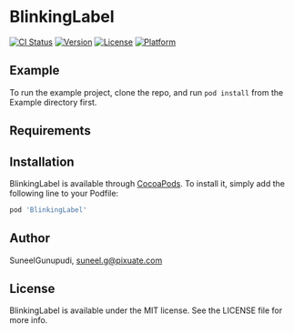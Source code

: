 # BlinkingLabel

[![CI Status](https://img.shields.io/travis/SuneelGunupudi/BlinkingLabel.svg?style=flat)](https://travis-ci.org/SuneelGunupudi/BlinkingLabel)
[![Version](https://img.shields.io/cocoapods/v/BlinkingLabel.svg?style=flat)](https://cocoapods.org/pods/BlinkingLabel)
[![License](https://img.shields.io/cocoapods/l/BlinkingLabel.svg?style=flat)](https://cocoapods.org/pods/BlinkingLabel)
[![Platform](https://img.shields.io/cocoapods/p/BlinkingLabel.svg?style=flat)](https://cocoapods.org/pods/BlinkingLabel)

## Example

To run the example project, clone the repo, and run `pod install` from the Example directory first.

## Requirements

## Installation

BlinkingLabel is available through [CocoaPods](https://cocoapods.org). To install
it, simply add the following line to your Podfile:

```ruby
pod 'BlinkingLabel'
```

## Author

SuneelGunupudi, suneel.g@pixuate.com

## License

BlinkingLabel is available under the MIT license. See the LICENSE file for more info.
